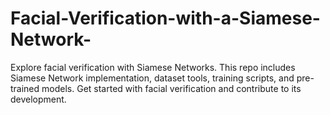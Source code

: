 # Facial-Verification-with-a-Siamese-Network-
Explore facial verification with Siamese Networks. This repo includes Siamese Network implementation, dataset tools, training scripts, and pre-trained models. Get started with facial verification and contribute to its development.
